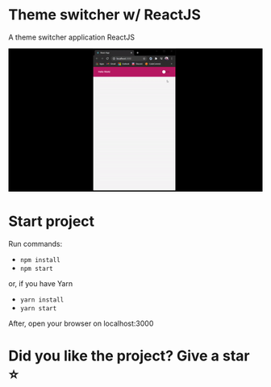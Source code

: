 # Theme switcher w/ ReactJS 

A theme switcher application ReactJS

<p>
  <img src="screenshots/p1.gif" alt="screenshot1"/>
<p/>

# Start project

Run commands:
 
- ```npm install```
- ```npm start```

or, if you have Yarn 

- ```yarn install```
- ```yarn start```

After, open your browser on localhost:3000

# Did you like the project? Give a star ⭐
